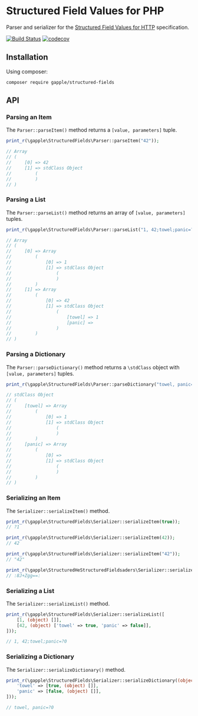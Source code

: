 Structured Field Values for PHP
=======================================

Parser and serializer for the [Structured Field Values for HTTP][1] specification.

[![Build Status](https://github.com/gapple/structured-fields/workflows/PHP%20Composer/badge.svg)](https://github.com/gapple/structured-fields/actions)
[![codecov](https://codecov.io/gh/gapple/structured-fields/branch/develop/graph/badge.svg)](https://codecov.io/gh/gapple/structured-fields)


Installation
------------

Using composer:

```
composer require gapple/structured-fields
```

API
---

### Parsing an Item

The `Parser::parseItem()` method returns a `[value, parameters]` tuple.

```php
print_r(\gapple\StructuredFields\Parser::parseItem("42"));

// Array
// (
//     [0] => 42
//     [1] => stdClass Object
//         (
//         )
// )
```

### Parsing a List

The `Parser::parseList()` method returns an array of `[value, parameters]` tuples.

```php
print_r(\gapple\StructuredFields\Parser::parseList("1, 42;towel;panic=?0"));

// Array
// (
//     [0] => Array
//         (
//             [0] => 1
//             [1] => stdClass Object
//                 (
//                 )
//         )
//     [1] => Array
//         (
//             [0] => 42
//             [1] => stdClass Object
//                 (
//                     [towel] => 1
//                     [panic] =>
//                 )
//         )
// )
```

### Parsing a Dictionary

The `Parser::parseDictionary()` method returns a `\stdClass` object with `[value, parameters]` tuples.

```php
print_r(\gapple\StructuredFields\Parser::parseDictionary("towel, panic=?0"));

// stdClass Object
// (
//     [towel] => Array
//         (
//             [0] => 1
//             [1] => stdClass Object
//                 (
//                 )
//         )
//     [panic] => Array
//         (
//             [0] =>
//             [1] => stdClass Object
//                 (
//                 )
//         )
// )

```

### Serializing an Item

The `Serializer::serializeItem()` method.

```php
print_r(\gapple\StructuredFields\Serializer::serializeItem(true));
// ?1

print_r(\gapple\StructuredFields\Serializer::serializeItem(42));
// 42

print_r(\gapple\StructuredFields\Serializer::serializeItem("42"));
// "42"

print_r(\gapple\StructuredHeStructuredFieldsaders\Serializer::serializeItem(new \gapple\StructuredFields\Bytes('🙂')));
// :8J+Zgg==:
```

### Serializing a List

The `Serializer::serializeList()` method.

```php
print_r(\gapple\StructuredFields\Serializer::serializeList([
    [1, (object) []],
    [42, (object) ['towel' => true, 'panic' => false]],
]));

// 1, 42;towel;panic=?0
```

### Serializing a Dictionary

The `Serializer::serializeDictionary()` method.

```php
print_r(\gapple\StructuredFields\Serializer::serializeDictionary((object) [
    'towel' => [true, (object) []],
    'panic' => [false, (object) []],
]));

// towel, panic=?0

```

[1]: https://www.rfc-editor.org/rfc/rfc8941.html
